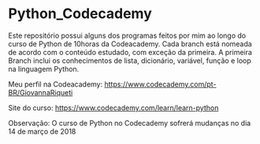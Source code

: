 # Python_Codecademy
Este repositório possui alguns dos programas feitos por mim ao longo do curso de Python de 10horas da Codeacademy. Cada branch está nomeada de acordo com o conteúdo estudado, com exceção da primeira. A primeira Branch inclui os conhecimentos de lista, dicionário, variável, função e loop na linguagem Python.

Meu perfil na Codeacademy: https://www.codecademy.com/pt-BR/GiovannaRiqueti

Site do curso: https://www.codecademy.com/learn/learn-python  

Observação: O curso de Python no Codecademy sofrerá mudanças no dia 14 de março de 2018
